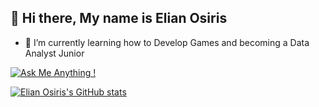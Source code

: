 ## 👋 Hi there, My name is Elian Osiris 
- 🌱 I’m currently learning how to Develop Games and becoming a Data Analyst Junior

[![Ask Me Anything !](https://img.shields.io/badge/Ask%20me-anything-1abc9c.svg)](https://GitHub.com/Naereen/ama)

[![Elian Osiris's GitHub stats](https://github-readme-stats.vercel.app/api?username=ElianOsiris&show_icons=true&theme=transparent)](https://github.com/ElianOsiris/github-readme-stats)
<!--
**ElianOsiris/ElianOsiris** is a ✨ _special_ ✨ repository because its `README.md` (this file) appears on your GitHub profile.

Here are some ideas to get you started:

- 🔭 I’m currently working on ...

- 👯 I’m looking to collaborate on ...
- 🤔 I’m looking for help with ...
- 💬 Ask me about ...
- 📫 How to reach me: ...
- 😄 Pronouns: ...
- ⚡ Fun fact: ...
-->
